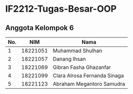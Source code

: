 # IF2212-Tugas-Besar-OOP

## Anggota Kelompok 6

| No. | NIM | Nama |
|-----|-----|------|
| 1 | 18221051 | Muhammad Shulhan |
| 2 | 18221057 | Danang Ihsan |
| 3 | 18221069 | Gibran Fasha Ghazanfar |
| 4 | 18221099 | Clara Alrosa Fernanda Sinaga |
| 5 | 18221123 | Abraham Megantoro Samudra |
